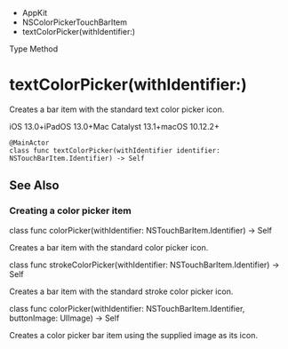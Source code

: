 

- AppKit
- NSColorPickerTouchBarItem
-  textColorPicker(withIdentifier:) 

Type Method

# textColorPicker(withIdentifier:)

Creates a bar item with the standard text color picker icon.

iOS 13.0+iPadOS 13.0+Mac Catalyst 13.1+macOS 10.12.2+

``` source
@MainActor
class func textColorPicker(withIdentifier identifier: NSTouchBarItem.Identifier) -> Self
```

## See Also

### Creating a color picker item

class func colorPicker(withIdentifier: NSTouchBarItem.Identifier) -> Self

Creates a bar item with the standard color picker icon.

class func strokeColorPicker(withIdentifier: NSTouchBarItem.Identifier) -> Self

Creates a bar item with the standard stroke color picker icon.

class func colorPicker(withIdentifier: NSTouchBarItem.Identifier, buttonImage: UIImage) -> Self

Creates a color picker bar item using the supplied image as its icon.

